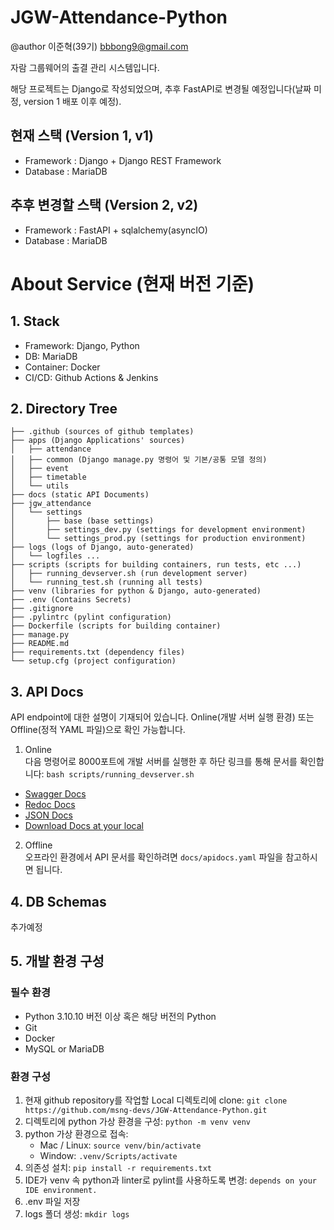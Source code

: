 # JGW-Attendance-Python
@author 이준혁(39기) bbbong9@gmail.com

자람 그룹웨어의 출결 관리 시스템입니다.

해당 프로젝트는 Django로 작성되었으며, 추후 FastAPI로 변경될 예정입니다(날짜 미정, version 1 배포 이후 예정).

## 현재 스택 (Version 1, v1)

 - Framework : Django + Django REST Framework
 - Database : MariaDB

## 추후 변경할 스택 (Version 2, v2)

 - Framework : FastAPI + sqlalchemy(asyncIO)
 - Database : MariaDB

# About Service (현재 버전 기준)

## 1. Stack
* Framework: Django, Python
* DB: MariaDB
* Container: Docker
* CI/CD: Github Actions & Jenkins

## 2. Directory Tree
```
├── .github (sources of github templates)
├── apps (Django Applications' sources)
│   ├── attendance
│   ├── common (Django manage.py 명령어 및 기본/공통 모델 정의)
│   ├── event
│   ├── timetable
│   └── utils
├── docs (static API Documents)
├── jgw_attendance
│   └── settings
│       ├── base (base settings)
│       ├── settings_dev.py (settings for development environment)
│       └── settings_prod.py (settings for production environment)
├── logs (logs of Django, auto-generated)
│   └── logfiles ...
├── scripts (scripts for building containers, run tests, etc ...)
│   ├── running_devserver.sh (run development server)
│   └── running_test.sh (running all tests)
├── venv (libraries for python & Django, auto-generated)
├── .env (Contains Secrets)
├── .gitignore
├── .pylintrc (pylint configuration)
├── Dockerfile (scripts for building container)
├── manage.py
├── README.md
├── requirements.txt (dependency files)
└── setup.cfg (project configuration)
```

## 3. API Docs
API endpoint에 대한 설명이 기재되어 있습니다.
Online(개발 서버 실행 환경) 또는 Offline(정적 YAML 파일)으로 확인 가능합니다.

1. Online   
  다음 명령어로 8000포트에 개발 서버를 실행한 후 하단 링크를 통해 문서를 확인합니다: `bash scripts/running_devserver.sh`
 - [Swagger Docs](http://127.0.0.1:8000/attendance/api/v1/swagger/)
 - [Redoc Docs](http://127.0.0.1:8000/attendance/api/v1/redoc/)
 - [JSON Docs](http://127.0.0.1:8000/attendance/api/v1/swagger.json)
 - [Download Docs at your local](http://127.0.0.1:8000/attendance/api/v1/swagger.yaml)

2. Offline   
  오프라인 환경에서 API 문서를 확인하려면 `docs/apidocs.yaml` 파일을 참고하시면 됩니다.

## 4. DB Schemas
추가예정

## 5. 개발 환경 구성

### 필수 환경
 - Python 3.10.10 버전 이상 혹은 해당 버전의 Python
 - Git
 - Docker
 - MySQL or MariaDB

### 환경 구성
1. 현재 github repository를 작업할 Local 디렉토리에 clone: `git clone https://github.com/msng-devs/JGW-Attendance-Python.git`
2. 디렉토리에 python 가상 환경을 구성: `python -m venv venv`
3. python 가상 환경으로 접속: 
   - Mac / Linux: `source venv/bin/activate`
   - Window: `.venv/Scripts/activate`
4. 의존성 설치: `pip install -r requirements.txt`
5. IDE가 venv 속 python과 linter로 pylint를 사용하도록 변경: `depends on your IDE environment.`
6. .env 파일 저장
7. logs 폴더 생성: `mkdir logs`
